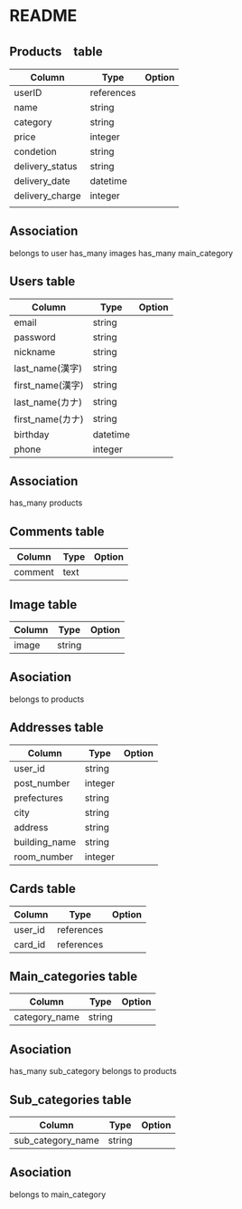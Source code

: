 # README

 ## Products　table
 |Column|Type|Option|
 |---|---|---|
 |userID|references||
 |name|string||
 |category|string||
 |price|integer||
 |condetion|string||
 |delivery_status|string||
 |delivery_date|datetime||
 |delivery_charge|integer||
 ||||
 ## Association
 belongs to user
 has_many images
 has_many main_category
 

 ## Users table
 |Column|Type|Option|
 |---|---|---|
 |email|string||
 |password|string||
 |nickname|string||
 |last_name(漢字)|string||
 |first_name(漢字)|string||
 |last_name(カナ)|string||
 |first_name(カナ)|string||
 |birthday|datetime||
 |phone|integer||

 ## Association
 has_many products

 ## Comments table
 |Column|Type|Option|
 |---|---|---|
 |comment|text||


 ## Image table
 |Column|Type|Option|
 |---|---|---|
 |image|string||

 ## Asociation
 belongs to products
 
 ## Addresses table
 |Column|Type|Option|
 |---|---|---|
 |user_id|string||
 |post_number|integer||
 |prefectures|string||
 |city|string||
 |address|string||
 |building_name|string||
 |room_number|integer||

 ## Cards table
 |Column|Type|Option|
 |---|---|---|
 |user_id|references||
 |card_id|references||

 ## Main_categories table
 |Column|Type|Option|
 |---|---|---|
 |category_name|string||

 ## Asociation
 has_many sub_category
 belongs to products

 ## Sub_categories table
 |Column|Type|Option|
 |---|---|---|
 |sub_category_name|string||
 
 ## Asociation
 belongs to main_category

